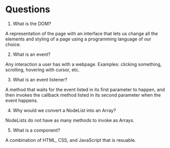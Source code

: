 # Questions

1. What is the DOM?

A representation of the page with an interface that lets us change all the elements and styling of a page using a programming language of our choice.

2. What is an event?

Any interaction a user has with a webpage. Examples: clicking something, scrolling, hovering with cursor, etc.

3. What is an event listener?

A method that waits for the event listed in its first parameter to happen, and then invokes the callback method listed in its second parameter when the event happens.

4. Why would we convert a NodeList into an Array?

NodeLists do not have as many methods to invoke as Arrays.

5. What is a component? 

A combination of HTML, CSS, and JavaScript that is resuable.
